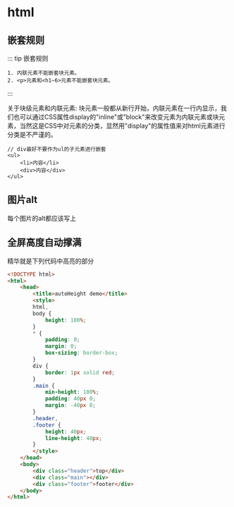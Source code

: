 # html
## 嵌套规则
::: tip 嵌套规则
```
1. 内联元素不能嵌套块元素。
2. <p>元素和<h1~6>元素不能嵌套块元素。
```
:::

关于块级元素和内联元素:
块元素一般都从新行开始，内联元素在一行内显示，我们也可以通过CSS属性display的"inline"或"block"来改变元素为内联元素或块元素，当然这是CSS中对元素的分类，显然用"display"的属性值来对html元素进行分类是不严谨的。
```
// div最好不要作为ul的子元素进行嵌套
<ul>
    <li>内容</li>
    <div>内容</div>
</ul>     
```

## 图片alt
每个图片的alt都应该写上

## 全屏高度自动撑满
精华就是下列代码中高亮的部分
``` html {19,20,21}
<!DOCTYPE html>
<html>
	<head>
		<title>autoHeight demo</title>
		<style>
		html,
		body {
			height: 100%;
		}
		* {
			padding: 0;
			margin: 0;
			box-sizing: border-box;
		}
		div {
			border: 1px solid red;
		}
		.main {
			min-height: 100%;
			padding: 40px 0;
			margin: -40px 0;
		}
		.header,
		.footer {
			height: 40px;
			line-height: 40px;
		}
		</style>
	</head>
	<body>
		<div class="header">top</div>
		<div class="main"></div>
		<div class="footer">footer</div>
	</body>
</html>
```
